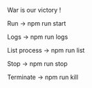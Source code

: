 War is our victory !

Run -> npm run start

Logs -> npm run logs

List process -> npm run list

Stop -> npm run stop

Terminate -> npm run kill
